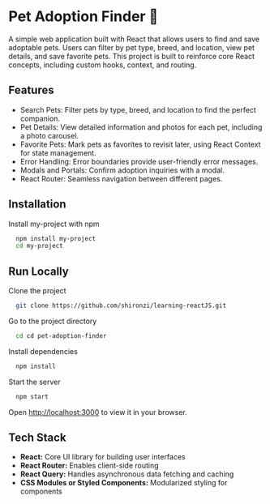 # Pet Adoption Finder 🐾

A simple web application built with React that allows users to find and save adoptable pets. Users can filter by pet type, breed, and location, view pet details, and save favorite pets. This project is built to reinforce core React concepts, including custom hooks, context, and routing.

## Features

- Search Pets: Filter pets by type, breed, and location to find the perfect companion.
- Pet Details: View detailed information and photos for each pet, including a photo carousel.
- Favorite Pets: Mark pets as favorites to revisit later, using React Context for state management.
- Error Handling: Error boundaries provide user-friendly error messages.
- Modals and Portals: Confirm adoption inquiries with a modal.
- React Router: Seamless navigation between different pages.

## Installation

Install my-project with npm

```bash
  npm install my-project
  cd my-project
```

## Run Locally

Clone the project

```bash
  git clone https://github.com/shironzi/learning-reactJS.git
```

Go to the project directory

```bash
  cd cd pet-adoption-finder
```

Install dependencies

```bash
  npm install
```

Start the server

```bash
  npm start
```

Open [http://localhost:3000](http://localhost:3000) to view it in your browser.

## Tech Stack

- **React:** Core UI library for building user interfaces
- **React Router:** Enables client-side routing
- **React Query:** Handles asynchronous data fetching and caching
- **CSS Modules or Styled Components:** Modularized styling for components
